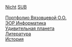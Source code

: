  <HTML style="width:100%;height:100%;">
 <head>
 </head>
  <body>
<a href= "/nicht/">Nicht</a>
<a href= "/sub/">SUB</a>
   <br><br>
<a href= "/VyazovcevaOO/">Портфолио Вязовцевой О.О.</a> <br>
<a href= "/informatika/">ЭОР Информатика</a> <br>
<a href= "/planeta/">Удивительная планета</a> <br>
<a href= "/Literatura/">Литература</a> <br>
<a href= "/WOW/">История</a> <br>
  </body>
 </HTML>

